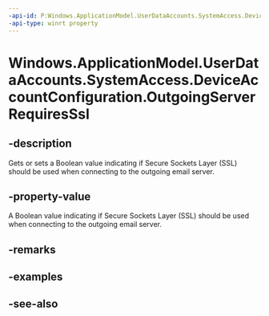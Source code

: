 ```yaml
---
-api-id: P:Windows.ApplicationModel.UserDataAccounts.SystemAccess.DeviceAccountConfiguration.OutgoingServerRequiresSsl
-api-type: winrt property
---
```


<!-- Property syntax
public bool OutgoingServerRequiresSsl { get;  set; }
-->

# Windows.ApplicationModel.UserDataAccounts.SystemAccess.DeviceAccountConfiguration.OutgoingServerRequiresSsl

## -description
Gets or sets a Boolean value indicating if Secure Sockets Layer (SSL) should be used when connecting to the outgoing email server.

## -property-value
A Boolean value indicating if Secure Sockets Layer (SSL) should be used when connecting to the outgoing email server.

## -remarks

## -examples

## -see-also
